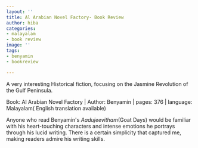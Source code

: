 ```yaml
---
layout: ''
title: Al Arabian Novel Factory- Book Review
author: hiba
categories:
- malayalam
- book review
image: ''
tags:
- benyamin
- bookreview

---
```

A very interesting Historical fiction, focusing on the Jasmine Revolution of the Gulf Peninsula.

Book: Al Arabian Novel Factory | Author: Benyamin | pages: 376 | language: Malayalam( English translation available)

Anyone who read Benyamin's _Aadujeevitham_(Goat Days) would be familiar with his heart-touching characters and intense emotions he portrays through his lucid writing. There is a certain simplicity that captured me, making readers admire his writing skills.